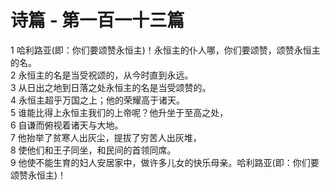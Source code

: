 # 诗篇 - 第一百一十三篇
  
 1 哈利路亚(即：你们要颂赞永恒主)！永恒主的仆人哪，你们要颂赞，颂赞永恒主的名。  
 2 永恒主的名是当受祝颂的，从今时直到永远。  
 3 从日出之地到日落之处永恒主的名是当受颂赞的。  
 4 永恒主超乎万国之上；他的荣耀高于诸天。  
 5 谁能比得上永恒主我们的上帝呢？他升坐于至高之处，  
 6 自谦而俯视着诸天与大地。  
 7 他抬举了贫寒人出灰尘，提拔了穷苦人出灰堆，  
 8 使他们和王子同坐，和民间的首领同席。  
 9 他使不能生育的妇人安居家中，做许多儿女的快乐母亲。哈利路亚(即：你们要颂赞永恒主)！
